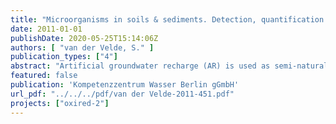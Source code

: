 ```yaml
---
title: "Microorganisms in soils & sediments. Detection, quantification and activity. Deliverable 2.2"
date: 2011-01-01
publishDate: 2020-05-25T15:14:06Z
authors: [ "van der Velde, S." ]
publication_types: ["4"]
abstract: "Artificial groundwater recharge (AR) is used as semi-natural pre-treatment for drinking water production in Berlin and many other sites world-wide. Earlier research has focussed on the degradation of organic substances in these recharge systems (NASRI final reports 1 – 6), and has improved our knowledge of AR in the specific sites in Berlin. Nevertheless, a process understanding which might enable a transfer to other sites and boundary conditions is still lacking. Since biodegradation – which is assumed to be the main removal process of organic compounds – depends on the presence and activity of microorganisms, characterisation experiments with respect to biological activity will help to interpret results from soil column experiments simulating AR. In this stage of the OXIRED project, it will be of interest to link biological activity to degradation patterns in soil columns. Therefore, the following questions related to microorganisms could be necessary to answer: 1) How many are there? 2) How active are they? 3) Who is living there? A review of published literature yielded that in general, soils and sediments contain great numbers of microorganisms. Whereas in surface soils concentrations of culturable microorganisms can be found in the range of 108 per gram of dry soil, the number of culturable organisms in the subsurface are dependent on depth and are generally lower. In order to analyse them, adapted sampling methods and a sound sampling strategy are necessary for a reliable overview of microbial life. Another important aspect of microbial investigations is the detachment of organisms from biofilms for which enzymatic based methods have proven to be very useful. Different microbiological and biomolecular methods were described and assessed with respect to their suitability: 1) Cultivation: Since less than 1% of the microorganisms in natural environments can be cultured they will not be useful when one aims to get more insight into the microbial community. 2) Nucleic acid based techniques: Whereas DNA based primers can be used to detect specific species, general primers can be used to get a broad overview of the microbial life within a sample. Furthermore, active organisms can be detected by the use of RNA based primers. 3) Physiological technique: Microbial activity can be estimated indirectly based on AOC or BDOC measurements. To assess the micro-organisms present in soil columns and their activity the following methods are recommended: (i) Substrate degradation assessments by BDOC (or AOC) measurements (normally done in column studies) (ii) Direct counts (DAPI/ Acridine Orange) of direct extracted organisms and organisms present on buried slides. (iii) DGGE with universal primers (iv) qPCR (v) Direct counts with LIFE/DEAD staining and (vi) CTC redox dye o Clone libraries constructed from DGGE bands In addition to an extensive literature database of references for further details the results are summarized in a table with an overview of methods for detection, quantification and activity assessments of microbial communities in soils and sediments."
featured: false
publication: 'Kompetenzzentrum Wasser Berlin gGmbH'
url_pdf: "../../../pdf/van der Velde-2011-451.pdf"
projects: ["oxired-2"]
---
```


